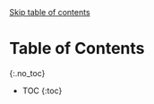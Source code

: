 <div style="position: relative;">
  <a href="#toc-skipped" class="screen-reader-only">Skip table of contents</a>
</div>

# Table of Contents
{:.no_toc}

* TOC
{:toc}

<div id="toc-skipped"></div>
